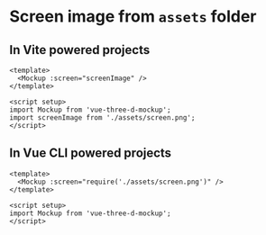 # Screen image from `assets` folder

## In Vite powered projects

```vue
<template>
  <Mockup :screen="screenImage" />
</template>

<script setup>
import Mockup from 'vue-three-d-mockup';
import screenImage from './assets/screen.png';
</script>
```

## In Vue CLI powered projects

```vue
<template>
  <Mockup :screen="require('./assets/screen.png')" />
</template>

<script setup>
import Mockup from 'vue-three-d-mockup';
</script>
```